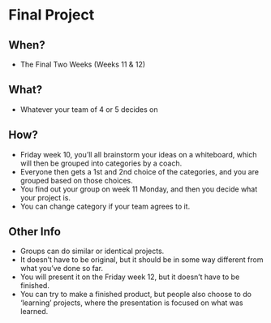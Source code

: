 # Final Project

## When?
- The Final Two Weeks (Weeks 11 & 12)

## What?
- Whatever your team of 4 or 5 decides on

## How?
- Friday week 10, you’ll all brainstorm your ideas on a whiteboard, which will then be grouped into categories by a coach.
- Everyone then gets a 1st and 2nd choice of the categories, and you are grouped based on those choices.
- You find out your group on week 11 Monday, and then you decide what your project is.
- You can change category if your team agrees to it.

## Other Info
- Groups can do similar or identical projects.
- It doesn’t have to be original, but it should be in some way different from what you’ve done so far.
- You will present it on the Friday week 12, but it doesn’t have to be finished.
- You can try to make a finished product, but people also choose to do ‘learning’ projects, where the presentation is focused on what was learned.
